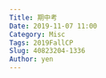 ```yaml
---
Title: 期中考
Date: 2019-11-07 11:00
Category: Misc
Tags: 2019FallCP
Slug: 40823204-1336
Author: yen
---
```

